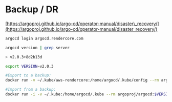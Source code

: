 # Backup / DR

[https://argoproj.github.io/argo-cd/operator-manual/disaster\_recovery/](https://argoproj.github.io/argo-cd/operator-manual/disaster_recovery/)

```bash
argocd login argocd.rendercore.com

argocd version | grep server

> v2.0.3+8d2b13d

export VERSION=v2.0.3

#Export to a backup:
docker run -v ~/.kube/aws-rendercore:/home/argocd/.kube/config --rm argoproj/argocd:$VERSION argocd-util export > backup.yaml

#Import from a backup:
docker run -i -v ~/.kube:/home/argocd/.kube --rm argoproj/argocd:$VERSION argocd-util import - < backup.yaml
```

